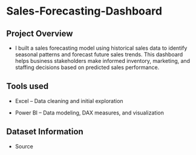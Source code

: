 # Sales-Forecasting-Dashboard
## Project Overview
- I built a sales forecasting model using historical sales data to identify seasonal patterns and forecast future sales trends.
This dashboard helps business stakeholders make informed inventory, marketing, and staffing decisions based on predicted sales performance.

## Tools used
- Excel – Data cleaning and initial exploration

- Power BI – Data modeling, DAX measures, and visualization

## Dataset Information
- Source
